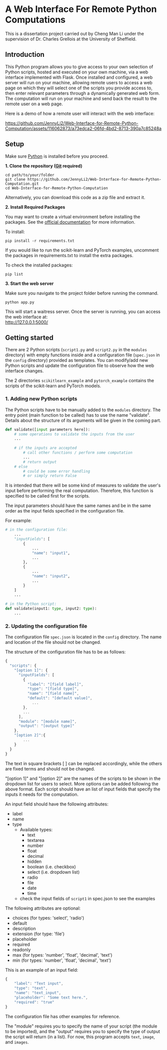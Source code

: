 # A Web Interface For Remote Python Computations

This is a dissertation project carried out by Cheng Man Li under the supervision of Dr. Charles Grellois at the University of Sheffield.

## Introduction
This Python program allows you to give access to your own selection of Python scripts, hosted and executed on your own machine, via a web interface implemented with Flask.
Once installed and configured, a web server will run on your machine, allowing remote users to access a web page on which they will select one of the scripts you provide access to,
then enter relevant parameters through a dynamically generated web form. The computation will run on your machine and send back the result to the remote user on a web page.

Here is a demo of how a remote user will interact with the web interface:    

https://github.com/JennyLi2/Web-Interface-for-Remote-Python-Computation/assets/116062873/a73edca2-06fd-4bd2-8713-390a7c85248a


## Setup
Make sure [Python](https://www.python.org/downloads/) is installed before you proceed.

**1. Clone the repository ([Git](https://git-scm.com/downloads) required)**
```
cd path/to/your/folder
git clone https://github.com/JennyLi2/Web-Interface-for-Remote-Python-Computation.git
cd Web-Interface-for-Remote-Python-Computation
```
Alternatively, you can download this code as a zip file and extract it.

**2. Install Required Packages**

You may want to create a virtual environment before installing the packages. See the [official documentation](https://packaging.python.org/en/latest/guides/installing-using-pip-and-virtual-environments/#create-and-use-virtual-environments) for more information.

To install:
```
pip install -r requirements.txt
```

If you would like to run the scikit-learn and PyTorch examples, uncomment the packages in requirements.txt to install the extra packages.

To check the installed packages:
```
pip list
```

**3. Start the web server**

Make sure you navigate to the project folder before running the command.
```
python app.py
```
This will start a waitress server. Once the server is running, you can access the web interface at:    
http://127.0.0.1:5000/

## Getting started

There are 2 Python scripts (`script1.py` and `script2.py` in the `modules` directory) with empty functions inside and a configuration file (`spec.json` in the `config` directory) provided as templates. You can modify/add new Python scripts and update the configuration file to observe how the web interface changes.

The 2 directories `scikitlearn_example` and `pytorch_example` contains the scripts of the scikit-learn and PyTorch models.

### 1. Adding new Python scripts   
The Python scripts have to be manually added to the `modules` directory. The entry point (main function to be called) has to use the name "validate". Details about the structure of its arguments will be given in the coming part.

```python
def validate([input parameters here]):
    # some operations to validate the inputs from the user
    ...
    
    # if the inputs are accepted
        # call other functions / perform some computation
        ...
        # return output
    # else
        # could be some error handling
        # or simply return False
```
It is intended that there will be some kind of measures to validate the user's input before performing the real computation. Therefore, this function is specified to be called first for the scripts.

The input parameters should have the same names and be in the same order as the input fields specified in the configuration file.

For example:
```python
# in the configuration file:
    ...
    "inputFields": [
        {
            ...
            "name": "input1",
            ...
        },
        {
            ...
            "name": "input2",
            ...
        }
    ]
    ...
    
# in the Python script:
def validate(input1: type, input2: type):
    ...
```

### 2. Updating the configuration file   
The configuration file `spec.json` is located in the `config` directory. The name and location of the file should not be changed.

The structure of the configuration file has to be as follows:
```javascript
{
  "scripts": {
    "[option 1]": {
      "inputFields": [
        {
          "label": "[field label]",
          "type": "[field type]",
          "name": "[field name]",
          "default": "[default value]",
            ...
        }, 
        ...
      ],
      "module": "[module name]",
      "output": "[output type]"
    },
    "[option 2]":{
        ...
    }
  }
}
```
The text in square brackets [ ] can be replaced accordingly, while the others are fixed terms and should not be changed.

"[option 1]" and "[option 2]" are the names of the scripts to be shown in the dropdown list for users to select. More options can be added following the above format. Each script should have an list of input fields that specify the inputs it needs for the computation.

An input field should have the following attributes:
* label
* name
* type
  * Available types: 
    * text
    * textarea
    * number
    * float
    * decimal
    * hidden
    * boolean (i.e. checkbox)
    * select (i.e. dropdown list)
    * radio
    * file
    * date
    * time 
  * check the input fields of `script1` in spec.json to see the examples


The following attributes are optional:
* choices (for types: 'select', 'radio')
* default
* description
* extension (for type: 'file')
* placeholder
* required
* readonly
* max (for types: 'number', 'float', 'decimal', 'text')
* min (for types: 'number', 'float', 'decimal', 'text')

This is an example of an input field:
```javascript
{
    "label": "Text input", 
    "type": "text",
    "name": "text_input",
    "placeholder": "Some text here.",
    "required": "true"
}
```

The configuration file has other examples for reference.

The "module" requires you to specify the name of your script (the module to be imported), and the "output" requires you to specify the type of output the script will return (in a list). For now, this program accepts `text`, `image`, and `images`.

